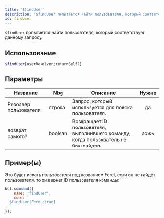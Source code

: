 ```yaml
---
title: '$findUser'
description: '$findUser попытается найти пользователя, который соответствует данному запросу.'
id: findUser
---
```


`$findUser` попытается найти пользователя, который соответствует данному запросу.

## Использование

```php
$findUser[userResolver;returnSelf?]
```

## Параметры

| Название              | Nbg     | Описание                                                                            | Нужно |
| --------------------- | ------- | ----------------------------------------------------------------------------------- |:-----:|
| Резолвер пользователя | строка  | Запрос, который используется для поиска пользователя.                               |  да   |
| возврат самого?       | boolean | Возвращает ID пользователя, выполнившего команду, когда пользователь не был найден. | ложь  |

## Пример(ы)

Это будет искать пользователя под названием Ferel, если он не найдет пользователя, то он вернет ID пользователя команды:

```javascript
bot.command({
    name: 'findUser',
    code: `
  $findUser[Ferel;true]
  `
});
```
